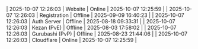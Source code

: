 | 2025-10-07 12:26:03 | Website | Online | 2025-10-07 12:25:59 |
| 2025-10-07 12:26:03 | Registration | Offline | 2025-09-09 16:40:23 |
| 2025-10-07 12:26:03 | Auth Server | Offline | 2025-08-18 09:33:31 |
| 2025-10-07 12:26:03 | Kezan (PvE) | Offline | 2025-08-03 17:58:02 |
| 2025-10-07 12:26:03 | Gurubashi (PvP) | Offline | 2025-08-23 21:44:06 |
| 2025-10-07 12:26:03 | Cloudflare | Online | 2025-10-07 12:25:59 |

